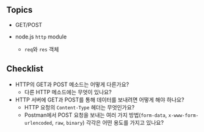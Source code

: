 ## Topics

-   GET/POST
-   node.js `http` module

    -   `req`와 `res` 객체

## Checklist

-   HTTP의 GET과 POST 메소드는 어떻게 다른가요?
    -   다른 HTTP 메소드에는 무엇이 있나요?
-   HTTP 서버에 GET과 POST를 통해 데이터를 보내려면 어떻게 해야 하나요?
    -   HTTP 요청의 `Content-Type` 헤더는 무엇인가요?
    -   Postman에서 POST 요청을 보내는 여러 가지 방법(`form-data`, `x-www-form-urlencoded`, `raw`, `binary`) 각각은 어떤 용도를 가지고 있나요?
